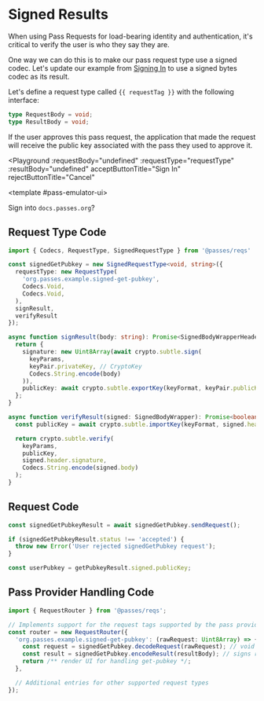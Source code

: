# Signed Results

When using Pass Requests for load-bearing identity and authentication, it's critical to verify the user is who they say they are.

One way we can do this is to make our pass request type use a signed codec. Let's update our example from [Signing In](./signing-in) to use a signed bytes codec as its result.

Let's define a request type called `{{ requestTag }}` with the following interface:

```typescript
type RequestBody = void;
type ResultBody = void;
```

If the user approves this pass request, the application that made the request will receive the public key associated with the pass they used to approve it.

<script setup lang="ts">
import { ref } from 'vue';
import Button from './.playground/Button.vue'
import Playground from './.playground/Playground.vue'
import { Codecs, RequestType, SignedBodyWrapper, SignedRequestType } from '../../packages/reqs/src/main'

const requestTag = 'org.passes.example.signed-get-pubkey';
const requestType = new SignedRequestType<void, string>({
  requestType: new RequestType(
    requestTag,
    Codecs.Void,
    Codecs.Void,
  ),
  signResult,
  verifyResult
});

let keyPair = ref();
let resultBody = ref({ _error: 'Not Ready' });

const keyFormat = 'jwk';
const keyParams = { name: 'ECDSA', namedCurve: 'P-256', hash: 'SHA-384' };
async function signResult(body: string): Promise<SignedBodyWrapper<TResultBody>> {
  if (!keyPair.value) throw new Error('Keypair not ready');
  return {
    signature: new Uint8Array(await crypto.subtle.sign(
      keyParams,
      keyPair.value.privateKey,
      Codecs.String.encode(body)
    )),
    publicKey: await crypto.subtle.exportKey(keyFormat, keyPair.value.publicKey),
  };
}
async function verifyResult(signed: SignedBodyWrapper): Promise<boolean> {
  const publicKey = await crypto.subtle.importKey(keyFormat, signed.header.publicKey, keyParams, true, ['verify']);

  return crypto.subtle.verify(
    keyParams,
    publicKey,
    signed.header.signature,
    Codecs.String.encode(signed.body)
  );
}

// Generate keypair
(async () => {
  if (typeof crypto === 'undefined') {
    console.warn('SubtleCrypto API not available');
    return;
  }

  keyPair.value = await crypto.subtle.generateKey(keyParams, true, ['sign', 'verify']);
})();

</script>

<Playground
  :requestBody="undefined"
  :requestType="requestType"
  :resultBody="undefined"
  acceptButtonTitle="Sign In"
  rejectButtonTitle="Cancel"
>
  <template #pass-emulator-ui>
    <div :class="$style.content">
      <div>Sign into <code>docs.passes.org</code>?</div>
    </div>
  </template>
</Playground>

<style module>
.content {
  flex: 1;
  padding: 0.5rem;
}
</style>


## Request Type Code

```typescript
import { Codecs, RequestType, SignedRequestType } from '@passes/reqs'

const signedGetPubkey = new SignedRequestType<void, string>({
  requestType: new RequestType(
    'org.passes.example.signed-get-pubkey',
    Codecs.Void,
    Codecs.Void,
  ),
  signResult,
  verifyResult
});

async function signResult(body: string): Promise<SignedBodyWrapperHeader> {
  return {
    signature: new Uint8Array(await crypto.subtle.sign(
      keyParams,
      keyPair.privateKey, // CryptoKey
      Codecs.String.encode(body)
    )),
    publicKey: await crypto.subtle.exportKey(keyFormat, keyPair.publicKey),
  };
}

async function verifyResult(signed: SignedBodyWrapper): Promise<boolean> {
  const publicKey = await crypto.subtle.importKey(keyFormat, signed.header.publicKey, keyParams, true, ['verify']);

  return crypto.subtle.verify(
    keyParams,
    publicKey,
    signed.header.signature,
    Codecs.String.encode(signed.body)
  );
}
```

## Request Code

```typescript
const signedGetPubkeyResult = await signedGetPubkey.sendRequest();

if (signedGetPubkeyResult.status !== 'accepted') {
  throw new Error('User rejected signedGetPubkey request');
}

const userPubkey = getPubkeyResult.signed.publicKey;
```

## Pass Provider Handling Code
```typescript
import { RequestRouter } from '@passes/reqs';

// Implements support for the request tags supported by the pass provider
const router = new RequestRouter({
  'org.passes.example.signed-get-pubkey': (rawRequest: Uint8Array) => {
    const request = signedGetPubkey.decodeRequest(rawRequest); // void
    const result = signedGetPubkey.encodeResult(resultBody); // signs result body
    return /** render UI for handling get-pubkey */;
  },

  // Additional entries for other supported request types
});
```